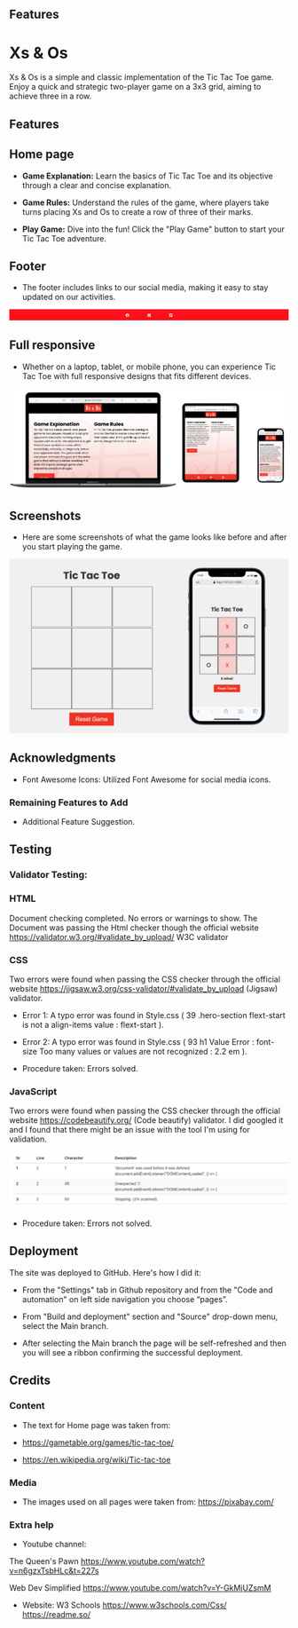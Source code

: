
## Features




# Xs & Os

Xs & Os is a simple and classic implementation of the Tic Tac Toe game. Enjoy a quick and strategic two-player game on a 3x3 grid, aiming to achieve three in a row.

## Features

## Home page

- **Game Explanation:** Learn the basics of Tic Tac Toe and its objective through a clear and concise explanation.

- **Game Rules:** Understand the rules of the game, where players take turns placing Xs and Os to create a row of three of their marks.

- **Play Game:** Dive into the fun! Click the "Play Game" button to start your Tic Tac Toe adventure.




## Footer

- The footer includes links to our social media, making it easy to stay updated on our activities.

![footer](https://github.com/samjamalcode/xs-and-os/blob/main/assets/images/README_Images/footer-socialMedia.png?raw=true)

## Full responsive

- Whether on a laptop, tablet, or mobile phone, you can experience Tic Tac Toe with full responsive designs    that fits different devices.

![full_responsive](https://github.com/samjamalcode/xs-and-os/blob/main/assets/images/README_Images/full-responsive.jpg?raw=true)

## Screenshots

- Here are some screenshots of what the game looks like before and after you start playing the game.


![game-started](https://github.com/samjamalcode/xs-and-os/blob/main/assets/images/README_Images/game-started.jpg?raw=true)





## Acknowledgments

- Font Awesome Icons: Utilized Font Awesome for social media icons.



### Remaining Features to Add



- Additional Feature Suggestion.



## Testing
### Validator Testing:
### HTML

Document checking completed. No errors or warnings to show. The Document was passing the Html checker though the official website https://validator.w3.org/#validate_by_upload/ W3C validator


### CSS

Two errors were found when passing the CSS checker through the official website https://jigsaw.w3.org/css-validator/#validate_by_upload (Jigsaw) validator.

- Error 1: A typo error was found in Style.css ( 39	.hero-section	flext-start is not a align-items value : flext-start ).

- Error 2: A typo error was found in Style.css ( 93	h1	Value Error : font-size Too many values or values are not recognized : 2.2 em ).  

- Procedure taken: Errors solved.

### JavaScript

Two errors were found when passing the CSS checker through the official website https://codebeautify.org/ (Code beautify) validator.
I did googled it and I found that there might be an issue with the tool I'm using for validation.

![Js-validator](https://github.com/samjamalcode/xs-and-os/blob/main/assets/images/README_Images/error.jpg?raw=true)


- Procedure taken: Errors not solved.
   


## Deployment

The site was deployed to GitHub. Here's how I did it:

- From the "Settings" tab in Github repository and from the "Code and automation"  on left side navigation you choose “pages”.

- From "Build and deployment" section and "Source" drop-down menu, select the Main branch.  

- After selecting the Main branch the page will be self-refreshed and then you will see a ribbon confirming the successful deployment.


## Credits
### Content

- The text for Home page was taken from:

- https://gametable.org/games/tic-tac-toe/

- https://en.wikipedia.org/wiki/Tic-tac-toe

### Media

- The images used on all pages were taken from:
   https://pixabay.com/


### Extra help

- Youtube channel: 
  
The Queen's Pawn
  https://www.youtube.com/watch?v=n6gzxTsbHLc&t=227s

  
Web Dev Simplified
https://www.youtube.com/watch?v=Y-GkMjUZsmM

- Website:
  W3 Schools
  https://www.w3schools.com/Css/
  https://readme.so/



